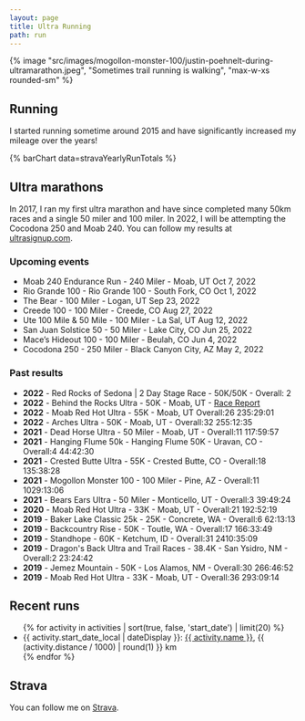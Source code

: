 ```yaml
---
layout: page
title: Ultra Running
path: run
---
```


{% image "src/images/mogollon-monster-100/justin-poehnelt-during-ultramarathon.jpeg", "Sometimes trail running is walking", "max-w-xs rounded-sm" %}

## Running

I started running sometime around 2015 and have significantly increased my mileage over the years!

{% barChart data=stravaYearlyRunTotals %}

## Ultra marathons

In 2017, I ran my first ultra marathon and have since completed many 50km races and a single 50 miler and 100 miler. In 2022, I will be attempting the Cocodona 250 and Moab 240. You can follow my results at [ultrasignup.com](https://ultrasignup.com/results_participant.aspx?fname=Justin&lname=Poehnelt).

### Upcoming events

- Moab 240 Endurance Run - 240 Miler - Moab, UT Oct 7, 2022
- Rio Grande 100 - Rio Grande 100 - South Fork, CO Oct 1, 2022
- The Bear - 100 Miler - Logan, UT Sep 23, 2022
- Creede 100 - 100 Miler - Creede, CO Aug 27, 2022
- Ute 100 Mile & 50 Mile - 100 Miler - La Sal, UT Aug 12, 2022
- San Juan Solstice 50 - 50 Miler - Lake City, CO Jun 25, 2022
- Mace’s Hideout 100 - 100 Miler - Beulah, CO Jun 4, 2022
- Cocodona 250 - 250 Miler - Black Canyon City, AZ May 2, 2022

### Past results

- **2022** - Red Rocks of Sedona | 2 Day Stage Race - 50K/50K - Overall: 2
- **2022** - Behind the Rocks Ultra - 50K - Moab, UT - [Race Report](/posts/2022-behind-the-rocks-50k/)
- **2022** - Moab Red Hot Ultra - 55K - Moab, UT Overall:26 235:29:01
- **2022** - Arches Ultra - 50K - Moab, UT - Overall:32 255:12:35
- **2021** - Dead Horse Ultra - 50 Miler - Moab, UT - Overall:11 117:59:57
- **2021** - Hanging Flume 50k - Hanging Flume 50K - Uravan, CO - Overall:4 44:42:30
- **2021** - Crested Butte Ultra - 55K - Crested Butte, CO - Overall:18 135:38:28
- **2021** - Mogollon Monster 100 - 100 Miler - Pine, AZ - Overall:11 1029:13:06
- **2021** - Bears Ears Ultra - 50 Miler - Monticello, UT - Overall:3 39:49:24
- **2020** - Moab Red Hot Ultra - 33K - Moab, UT - Overall:21 192:52:19
- **2019** - Baker Lake Classic 25k - 25K - Concrete, WA - Overall:6 62:13:13
- **2019** - Backcountry Rise - 50K - Toutle, WA - Overall:17 166:33:49
- **2019** - Standhope - 60K - Ketchum, ID - Overall:31 2410:35:09
- **2019** - Dragon's Back Ultra and Trail Races - 38.4K - San Ysidro, NM - Overall:2 23:24:42
- **2019** - Jemez Mountain - 50K - Los Alamos, NM - Overall:30 266:46:52
- **2019** - Moab Red Hot Ultra - 33K - Moab, UT - Overall:36 293:09:14

## Recent runs

<ul>{% for activity in activities | sort(true, false, 'start_date') | limit(20) %}
<li>{{ activity.start_date_local | dateDisplay }}: <a href="https://www.strava.com/activities/{{ activity.id}}">{{ activity.name }}</a>, {{ (activity.distance / 1000) | round(1) }} km</li>
{% endfor %}
</ul>

## Strava

You can follow me on [Strava](https://www.strava.com/athletes/2170160).
